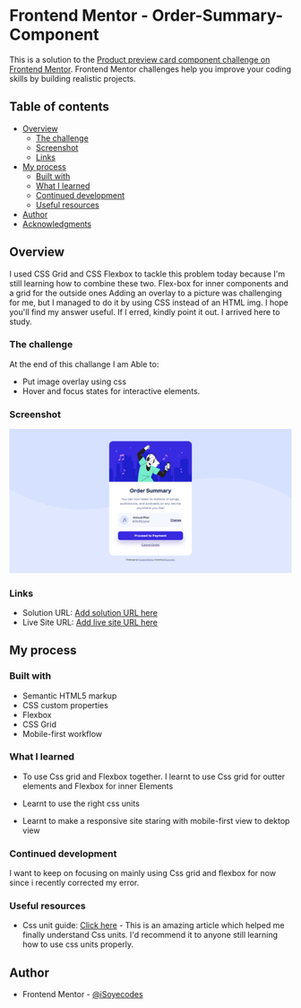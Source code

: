 # Frontend Mentor - Order-Summary-Component

This is a solution to the [Product preview card component challenge on Frontend Mentor](https://www.frontendmentor.io/challenges/product-preview-card-component-GO7UmttRfa). Frontend Mentor challenges help you improve your coding skills by building realistic projects. 

## Table of contents

- [Overview](#correcting-my-mistake)
  - [The challenge](#product-preview-card-component-solution)
  - [Screenshot](#screenshot)
  - [Links](#links)
- [My process](#my-process)
  - [Built with](#html-css-only)
  - [What I learned](#what-i-learned)
  - [Continued development](#continued-development)
  - [Useful resources](#Css-grid-guid/Flexbox-guide)
- [Author](#iSoyecodes)
- [Acknowledgments](#acknowledgments)

## Overview
I used CSS Grid and CSS Flexbox to tackle this problem today because I'm still learning how to combine these two. Flex-box for inner components and a grid for the outside ones Adding an overlay to a picture was challenging for me, but I managed to do it by using CSS instead of an HTML img. I hope you'll find my answer useful. If I erred, kindly point it out. I arrived here to study.

### The challenge

At the end of this challange I am Able to:

- Put image overlay using css
- Hover and focus states for interactive elements.

### Screenshot

![](./design/screencapture-127-0-0-1-5500-index-html-2022-11-11-08_16_36.png)

### Links

- Solution URL: [Add solution URL here](https://your-solution-url.com)
- Live Site URL: [Add live site URL here](https://your-live-site-url.com)

## My process

### Built with

- Semantic HTML5 markup
- CSS custom properties
- Flexbox
- CSS Grid
- Mobile-first workflow

### What I learned

- To use Css grid and Flexbox together.
I learnt to use Css grid for outter elements and Flexbox for inner Elements

- Learnt to use the right css units
- Learnt to make a responsive site staring with mobile-first view to dektop view


### Continued development

I want to keep on focusing on mainly using Css grid and flexbox for now since i recently corrected my error.

### Useful resources

- Css unit guide: [Click here](https://developer.mozilla.org/en-US/docs/Learn/CSS/Building_blocks/Values_and_units) - This is an amazing article which helped me finally understand Css units. I'd recommend it to anyone still learning how to use css units properly.

## Author

- Frontend Mentor - [@iSoyecodes](https://www.frontendmentor.io/profile/iSoyecodes)


